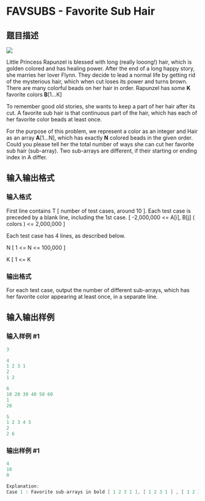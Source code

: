 # FAVSUBS - Favorite Sub Hair

## 题目描述

![](http://farm5.static.flickr.com/4101/5433129276_143f85ce44.jpg)

Little Princess Rapunzel is blessed with long (really looong!) hair, which is golden colored and has healing power. After the end of a long happy story, she marries her lover Flynn. They decide to lead a normal life by getting rid of the mysterious hair, which when cut loses its power and turns brown. There are many colorful beads on her hair in order. Rapunzel has some **K** favorite colors **B**\[1...K\]

To remember good old stories, she wants to keep a part of her hair after its cut. A favorite sub hair is that continuous part of the hair, which has each of her favorite color beads at least once.

For the purpose of this problem, we represent a color as an integer and Hair as an array **A**\[1...N\], which has exactly **N** colored beads in the given order. Could you please tell her the total number of ways she can cut her favorite sub hair (sub-array). Two sub-arrays are different, if their starting or ending index in A differ.

## 输入输出格式

### 输入格式

First line contains T \[ number of test cases, around 10 \]. Each test case is preceded by a blank line, including the 1st case. \[ -2,000,000 <= A\[i\], B\[j\] ( colors ) <= 2,000,000 \]

Each test case has 4 lines, as described below.

N \[ 1 <= N <= 100,000 \]

K \[ 1 <= K 

### 输出格式

For each test case, output the number of different sub-arrays, which has her favorite color appearing at least once, in a separate line.

## 输入输出样例

### 输入样例 #1

```cpp
3

4
1 2 3 1
2
1 2

6
10 20 30 40 50 60
1
20

5
1 2 3 4 5
2
2 6
```


### 输出样例 #1

```cpp
4
10
0

Explanation:
Case 1 : Favorite sub-arrays in bold [ 1 2 3 1 ], [ 1 2 3 1 ] , [ 1 2 3 1 ], [ 1 2 3 1 ]
```


